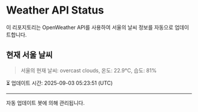 
# Weather API Status

이 리포지토리는 OpenWeather API를 사용하여 서울의 날씨 정보를 자동으로 업데이트합니다.

## 현재 서울 날씨
> 서울의 현재 날씨: overcast clouds, 온도: 22.9°C, 습도: 81%

⏳ 업데이트 시간: 2025-09-03 05:23:51 (UTC)

---
자동 업데이트 봇에 의해 관리됩니다.
